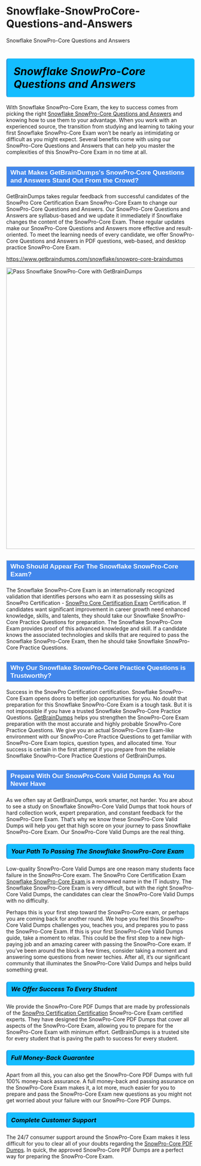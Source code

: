 # Snowflake-SnowProCore-Questions-and-Answers
Snowflake SnowPro-Core Questions and Answers
<h1><strong><span style="display: block; color: #000000; background: #14BDFF; border: 0.5px solid #AED6F1; border-left: 3px solid #3498DB; padding: .6em; border-radius: 6px;">                     <em>Snowflake SnowPro-Core <span class="exam_variation">Questions and Answers</span> </em>                </span></strong>            </h1>                        <p>With Snowflake SnowPro-Core Exam, the key to success comes from picking the right <a href="https://www.getbraindumps.com/snowflake/snowpro-core-braindumps">Snowflake SnowPro-Core <span class="exam_variation">Questions and Answers</span></a> and             knowing how to use them to your advantage.             When you work with an experienced source, the transition from studying and learning to taking your first Snowflake SnowPro-Core Exam             won’t be nearly as intimidating or difficult as you might expect. Several benefits come with using our SnowPro-Core <span class="exam_variation">Questions and Answers</span> that can             help you master the complexities of this SnowPro-Core Exam in no time at all.</p>                        <h2 style="background: #4287ec; border: 1px solid #cccccc; padding: 5px 10px;">                <span style="color: #ffffff;">                    <span style="font-size: 11pt;">                        <span style="line-height: normal;">                            <span style="font-family: Calibri,sans-serif;">                                <strong>                                    <span style="font-size: 13.0pt;">What Makes GetBrainDumps's SnowPro-Core <span class="exam_variation">Questions and Answers</span> Stand Out From the Crowd?</span>                                </strong>                            </span>                        </span>                    </span>                </span>            </h2>                        <p>GetBrainDumps takes regular feedback from successful candidates of the SnowPro Core Certification Exam SnowPro-Core Exam to change             our SnowPro-Core <span class="exam_variation">Questions and Answers</span>. Our SnowPro-Core <span class="exam_variation">Questions and Answers</span> are syllabus-based and we update it immediately if Snowflake changes             the content of the SnowPro-Core Exam.             These regular updates make our SnowPro-Core <span class="exam_variation">Questions and Answers</span> more effective and result-oriented. To meet the learning needs of every candidate,             we offer SnowPro-Core <span class="exam_variation">Questions and Answers</span> in PDF questions, web-based, and desktop practice SnowPro-Core Exam.</p>                                    <p><a href="https://www.getbraindumps.com/snowflake/snowpro-core-braindumps">https://www.getbraindumps.com/snowflake/snowpro-core-braindumps</a></p>                        <p><a href="https://www.getbraindumps.com/"><img src="https://www.getbraindumps.com/images/get-updated-exam-questions-with-discount-getbraindumps.jpg" class="postImage" alt="Pass Snowflake SnowPro-Core with GetBrainDumps" width="750"></a></p>                                        <h2 style="background: #4287ec; border: 1px solid #cccccc; padding: 5px 10px;">                <span style="color: #ffffff;">                    <span style="font-size: 11pt;">                        <span style="line-height: normal;">                            <span style="font-family: Calibri,sans-serif;">                                <strong>                                    <span style="font-size: 13.0pt;">Who Should Appear For The Snowflake SnowPro-Core Exam?</span>                                </strong>                            </span>                        </span>                    </span>                </span>            </h2>                        <p>The Snowflake SnowPro-Core Exam is an internationally recognized validation that identifies persons who earn it as possessing skills as             SnowPro Certification - <a href="https://www.getbraindumps.com/snowflake/snowpro-core-braindumps">SnowPro Core Certification Exam</a> Certification. If candidates want significant improvement in             career growth need enhanced knowledge, skills, and talents, they should take our Snowflake SnowPro-Core <span class="exam_variation2">Practice Questions</span> for preparation.             The Snowflake SnowPro-Core Exam provides proof of this advanced knowledge and skill. If a candidate knows the associated technologies and skills             that are required to pass the Snowflake SnowPro-Core Exam, then he should take Snowflake SnowPro-Core <span class="exam_variation2">Practice Questions</span>.</p>                        <h2 style="background: #4287ec; border: 1px solid #cccccc; padding: 5px 10px;">                <span style="color: #ffffff;">                    <span style="font-size: 11pt;">                        <span style="line-height: normal;">                            <span style="font-family: Calibri,sans-serif;">                                <strong>                                    <span style="font-size: 13.0pt;">Why Our Snowflake SnowPro-Core <span class="exam_variation2">Practice Questions</span> is Trustworthy?</span>                                </strong>                            </span>                        </span>                    </span>                </span>            </h2>                        <p>Success in the SnowPro Certification certification. Snowflake SnowPro-Core Exam opens doors to better job opportunities for you.             No doubt that preparation for this Snowflake SnowPro-Core Exam is a tough task. But it is not impossible if you have a trusted Snowflake SnowPro-Core <span class="exam_variation2">Practice Questions</span>.             <a href="https://www.getbraindumps.com/">GetBrainDumps</a> helps you strengthen the SnowPro-Core Exam preparation with the most accurate and highly probable SnowPro-Core <span class="exam_variation2">Practice Questions</span>. We give you an             actual SnowPro-Core Exam-like environment with our SnowPro-Core <span class="exam_variation2">Practice Questions</span> to get familiar with SnowPro-Core Exam topics, question types, and allocated time.             Your success is certain in the first attempt if you prepare from the reliable Snowflake SnowPro-Core <span class="exam_variation2">Practice Questions</span> of GetBrainDumps.</p>                        <h2 style="background: #4287ec; border: 1px solid #cccccc; padding: 5px 10px;">                <span style="color: #ffffff;">                    <span style="font-size: 11pt;">                        <span style="line-height: normal;">                            <span style="font-family: Calibri,sans-serif;">                                <strong>                                    <span style="font-size: 13.0pt;">Prepare With Our SnowPro-Core <span class="exam_variation3">Valid Dumps</span> As You Never Have</span>                                </strong>                            </span>                        </span>                    </span>                </span>            </h2>                        <p>As we often say at GetBrainDumps, work smarter, not harder. You are about to see a study on Snowflake SnowPro-Core <span class="exam_variation3">Valid Dumps</span> that took hours of hard collection work,             expert preparation, and constant feedback for the SnowPro-Core Exam. That’s why we know these SnowPro-Core <span class="exam_variation3">Valid Dumps</span> will help you get that high score on your             journey to pass Snowflake SnowPro-Core Exam. Our SnowPro-Core <span class="exam_variation3">Valid Dumps</span> are the real thing.</p>                        <h3>                <strong>                    <span style="display: block; color: #000000; background: #14BDFF; border: 0.5px solid #AED6F1; border-left: 3px solid #3498DB; padding: .6em; border-radius: 6px;">                        <em>Your Path To Passing The Snowflake SnowPro-Core Exam</em>                    </span>                </strong>            </h3>                        <p>Low-quality SnowPro-Core <span class="exam_variation3">Valid Dumps</span> are one reason many students face failure in the SnowPro-Core exam. The SnowPro Core Certification Exam <a href="https://www.getbraindumps.com/snowflake-braindumps.html">Snowflake SnowPro-Core Exam </a>             is a renowned name in the IT industry. The Snowflake SnowPro-Core Exam is very difficult, but with the right SnowPro-Core <span class="exam_variation3">Valid Dumps</span>, the candidates can clear the             SnowPro-Core <span class="exam_variation3">Valid Dumps</span> with no difficulty.</p>                        <p>Perhaps this is your first step toward the SnowPro-Core exam, or perhaps you are coming back for another round. We hope you feel this             SnowPro-Core <span class="exam_variation3">Valid Dumps</span> challenges you,             teaches you, and prepares you to pass the SnowPro-Core Exam. If this is your first SnowPro-Core <span class="exam_variation3">Valid Dumps</span> guide, take a moment to relax. This could be the first step to             a new high-paying job and an amazing career with passing the SnowPro-Core exam. If you’ve been around the block a few times, consider taking a moment and             answering some questions from newer techies. After all, it’s our significant community that illuminates the SnowPro-Core <span class="exam_variation3">Valid Dumps</span> and helps build something great.</p>                        <h3>                <strong>                    <span style="display: block; color: #000000; background: #14BDFF; border: 0.5px solid #AED6F1; border-left: 3px solid #3498DB; padding: .6em; border-radius: 6px;">                        <em>We Offer Success To Every Student</em>                    </span>                </strong>            </h3>                        <p>We provide the SnowPro-Core <span class="exam_variation4">PDF Dumps</span> that are made by professionals of the <a href="https://www.getbraindumps.com/snowflake/snowpro-certification-braindumps.html">SnowPro Certification Certification</a> SnowPro-Core Exam certified experts.             They have designed the SnowPro-Core <span class="exam_variation4">PDF Dumps</span> that cover all aspects of the SnowPro-Core Exam, allowing you to prepare for the            SnowPro-Core Exam with minimum effort.             GetBrainDumps is a trusted site for every student that is paving the path to success for every student.</p>                        <h3>                <strong>                    <span style="display: block; color: #000000; background: #14BDFF; border: 0.5px solid #AED6F1; border-left: 3px solid #3498DB; padding: .6em; border-radius: 6px;">                        <em>Full Money-Back Guarantee</em>                    </span>                </strong>            </h3>                        <p>Apart from all this, you can also get the SnowPro-Core <span class="exam_variation4">PDF Dumps</span> with full 100% money-back assurance. A full money-back and passing assurance on             the SnowPro-Core Exam makes it,             a lot more, much easier for you to prepare and pass the SnowPro-Core Exam new questions as you might             not get worried about your failure with our SnowPro-Core <span class="exam_variation4">PDF Dumps</span>.</p>                                    <h3>                <strong>                    <span style="display: block; color: #000000; background: #14BDFF; border: 0.5px solid #AED6F1; border-left: 3px solid #3498DB; padding: .6em; border-radius: 6px;">                        <em>Complete Customer Support</em>                    </span>                </strong>            </h3>                        <p>The 24/7 consumer support around the SnowPro-Core Exam makes it less difficult for you to clear all of your doubts regarding the <a href="https://www.getbraindumps.com/snowflake/snowpro-core-braindumps">SnowPro-Core <span class="exam_variation4">PDF Dumps</span></a>. In quick,             the approved SnowPro-Core <span class="exam_variation4">PDF Dumps</span> are a perfect way for preparing the SnowPro-Core Exam.</p>                    
